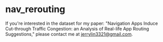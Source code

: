 # nav_rerouting
If you're interested in the dataset for my paper: "Navigation Apps Induce Cut-through Traffic Congestion: an Analysis of Real-life App Routing Suggestions," please contact me at jerrylin3321@gmail.com. 
